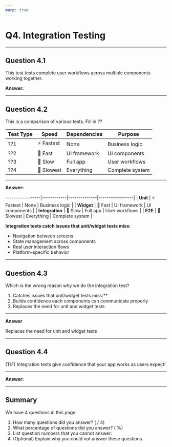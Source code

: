 ```yaml
---
marp: true
---
```


# Q4. Integration Testing

---

## Question 4.1

This test tests complete user workflows across multiple components working together.

**Answer:**


---

## Question 4.2

This is a comparison of various tests. Fill in ??

| Test Type | Speed      | Dependencies | Purpose         |
|-----------|------------|--------------|-----------------|
| ??1       | ⚡ Fastest  | None         | Business logic  |
| ??2       | 🚀 Fast    | UI framework | UI components   |
| ??3       | 🐌 Slow    | Full app     | User workflows  |
| ??4       | 🐢 Slowest | Everything   | Complete system |

---

**Answer:**


-----------------|------------|--------------|-----------------|
| **Unit**        | ⚡ Fastest  | None         | Business logic  |
| **Widget**      | 🚀 Fast    | UI framework | UI components   |
| **Integration** | 🐌 Slow    | Full app     | User workflows  |
| **E2E**         | 🐢 Slowest | Everything   | Complete system |

**Integration tests catch issues that unit/widget tests miss:**

- Navigation between screens
- State management across components
- Real user interaction flows
- Platform-specific behavior

---

## Question 4.3

Which is the wrong reason why we do the integration test?

1. Catches issues that unit/widget tests miss:**
2. Builds confidence each components can communicate properly
3. Replaces the need for unit and widget tests

---

**Answer**

Replaces the need for unit and widget tests

---

## Question 4.4

(T/F) Integration tests give confidence that your app works as users expect!

---

**Answer:**


---

## Summary

We have 4 questions in this page.

1. How many questions did you answer? ( / 4)
2. What percentage of questions did you answer? (  %)
3. List question numbers that you cannot answer:
4. (Optional) Explain why you could not answer these questions.

